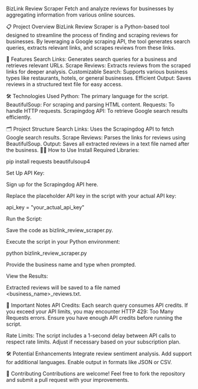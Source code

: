 BizLink Review Scraper
Fetch and analyze reviews for businesses by aggregating information from various online sources.

📋 Project Overview
BizLink Review Scraper is a Python-based tool designed to streamline the process of finding and scraping reviews for businesses. By leveraging a Google scraping API, the tool generates search queries, extracts relevant links, and scrapes reviews from these links.

🚀 Features
Search Links: Generates search queries for a business and retrieves relevant URLs.
Scrape Reviews: Extracts reviews from the scraped links for deeper analysis.
Customizable Search: Supports various business types like restaurants, hotels, or general businesses.
Efficient Output: Saves reviews in a structured text file for easy access.

🛠️ Technologies Used
Python: The primary language for the script.
BeautifulSoup: For scraping and parsing HTML content.
Requests: To handle HTTP requests.
Scrapingdog API: To retrieve Google search results efficiently.

🗂️ Project Structure
Search Links: Uses the Scrapingdog API to fetch Google search results.
Scrape Reviews: Parses the links for reviews using BeautifulSoup.
Output: Saves all extracted reviews in a text file named after the business.
🧑‍💻 How to Use
Install Required Libraries:

pip install requests beautifulsoup4

Set Up API Key:

Sign up for the Scrapingdog API here.

Replace the placeholder API key in the script with your actual API key:

api_key = "your_actual_api_key"

Run the Script:

Save the code as bizlink_review_scraper.py.

Execute the script in your Python environment:

python bizlink_review_scraper.py

Provide the business name and type when prompted.

View the Results:

Extracted reviews will be saved to a file named <business_name>_reviews.txt.

📌 Important Notes
API Credits: Each search query consumes API credits. If you exceed your API limits, you may encounter HTTP 429: Too Many Requests errors. Ensure you have enough API credits before running the script.

Rate Limits: The script includes a 1-second delay between API calls to respect rate limits. Adjust if necessary based on your subscription plan.

🛠️ Potential Enhancements
Integrate review sentiment analysis.
Add support for additional languages.
Enable output in formats like JSON or CSV.

🤝 Contributing
Contributions are welcome! Feel free to fork the repository and submit a pull request with your improvements.

